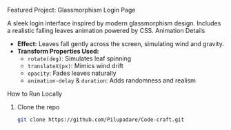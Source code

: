 Featured Project: Glassmorphism Login Page

A sleek login interface inspired by modern glassmorphism design. Includes a realistic falling leaves animation powered by CSS.
 Animation Details
- **Effect:** Leaves fall gently across the screen, simulating wind and gravity.
- **Transform Properties Used:**
  - `rotate(deg)`: Simulates leaf spinning
  - `translateX(px)`: Mimics wind drift
  - `opacity`: Fades leaves naturally
  - `animation-delay` & `duration`: Adds randomness and realism

 How to Run Locally

1. Clone the repo  
   ```bash
   git clone https://github.com/Pilupadare/Code-craft.git
